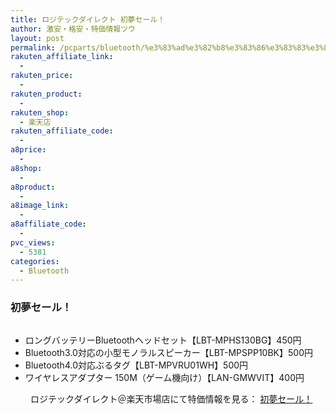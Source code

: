 ```yaml
---
title: ロジテックダイレクト 初夢セール！
author: 激安・格安・特価情報ツウ
layout: post
permalink: /pcparts/bluetooth/%e3%83%ad%e3%82%b8%e3%83%86%e3%83%83%e3%82%af%e3%83%80%e3%82%a4%e3%83%ac%e3%82%af%e3%83%88-%e5%88%9d%e5%a4%a2%e3%82%bb%e3%83%bc%e3%83%ab%ef%bc%81.html
rakuten_affiliate_link:
  -
rakuten_price:
  -
rakuten_product:
  -
rakuten_shop:
  - 楽天店
rakuten_affiliate_code:
  -
a8price:
  -
a8shop:
  -
a8product:
  -
a8image_link:
  -
a8affiliate_code:
  -
pvc_views:
  - 5381
categories:
  - Bluetooth
---
```

### 初夢セール！

<div class="img-bg2">
  <a href="//hb.afl.rakuten.co.jp/hgc/036be60e.f56749c0.03ae1481.d73d1064/?pc=http%3a%2f%2fitem.rakuten.co.jp%2flogitec%2fc%2f0000000485%2f%3fscid%3daf_link_img&m=http%3a%2f%2fm.rakuten.co.jp%2flogitec%2fn%2fldr-ps8wu2bkwc" target="_blank"><img src="//i2.wp.com/image.rakuten.co.jp/logitec/cabinet/bn/2014newyear_677x350.jpg?w=546" border="0" title="" alt="" data-recalc-dims="1" /></a>
</div>

<!--more-->

  * ロングバッテリーBluetoothヘッドセット【LBT-MPHS130BG】450円
  * Bluetooth3.0対応の小型モノラルスピーカー【LBT-MPSPP10BK】500円
  * Bluetooth4.0対応ぶるタグ【LBT-MPVRU01WH】500円
  * ワイヤレスアダプター 150M（ゲーム機向け）【LAN-GMWVIT】400円

　　
ロジテックダイレクト＠楽天市場店にて特価情報を見る： <a href="//hb.afl.rakuten.co.jp/hgc/036be60e.f56749c0.03ae1481.d73d1064/?pc=http%3a%2f%2fitem.rakuten.co.jp%2flogitec%2fc%2f0000000485%2f%3fscid%3daf_link_img&m=http%3a%2f%2fm.rakuten.co.jp%2flogitec%2fn%2fldr-ps8wu2bkwc" target="_blank"><span class="fs150p">初夢セール！</span></a>